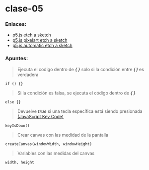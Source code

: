 # clase-05
### Enlaces:
- [p5.js etch a sketch](https://editor.p5js.org/benjaminrivasm/full/jUrpcQHh0)
- [p5.js pixelart etch a sketch](https://editor.p5js.org/benjaminrivasm/full/mnrvnX9QN)
- [p5.js automatic etch a sketch](https://editor.p5js.org/benjaminrivasm/full/V6j8WfjJmf)

### Apuntes:
>Ejecuta el codigo dentro de ***{ }*** solo si la condición entre ***( )*** es verdadera

    if () {}

>Si la condición es falsa, se ejecuta el código dentro de ***{ }***

    else {}

>Devuelve ***true*** si una tecla específica está siendo presionada [(JavaScript Key Code)](https://www.toptal.com/developers/keycode)

    keyIsDown()

>Crear canvas con las medidad de la pantalla  

    createCanvas(windowWidth, windowHeight)

>Variables con las medidas del canvas

    width, height




